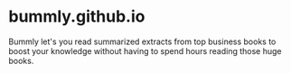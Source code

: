 # bummly.github.io
Bummly let's you read summarized extracts from top business books to boost your knowledge without having to spend hours reading those huge books.
